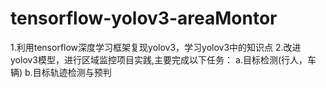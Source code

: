# tensorflow-yolov3-areaMontor
 1.利用tensorflow深度学习框架复现yolov3，学习yolov3中的知识点
 2.改进yolov3模型，进行区域监控项目实践,主要完成以下任务：
    a.目标检测(行人，车辆)
    b.目标轨迹检测与预判
